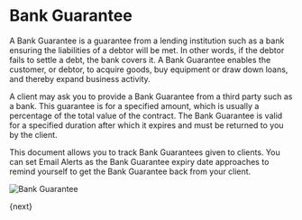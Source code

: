 # Bank Guarantee

A Bank Guarantee is a guarantee from a lending institution such as a bank ensuring the liabilities of a debtor will be met. In other words, if the debtor fails to settle a debt, the bank covers it. A Bank Guarantee enables the customer, or debtor, to acquire goods, buy equipment or draw down loans, and thereby expand business activity.

A client may ask you to provide a Bank Guarantee from a third party such as a bank. This guarantee is for a specified amount, which is usually a percentage of the total value of the contract. The Bank Guarantee is valid for a specified duration after which it expires and must be returned to you by the client.

This document allows you to track Bank Guarantees given to clients. You can set Email Alerts as the Bank Guarantee expiry date approaches to remind yourself to get the Bank Guarantee back from your client. 

<img class="screenshot" alt="Bank Guarantee" src="/docs/assets/img/accounts/bank-guarantee.png">

{next}

